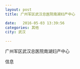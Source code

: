 ```yaml
--- 
layout: post 
title: 广州军区武汉总医院南湖妇产中心

date:   2016-05-03 13:39:56 
categories: 其他  
city: 武汉
  
--- 
```

   
广州军区武汉总医院南湖妇产中心

信息

